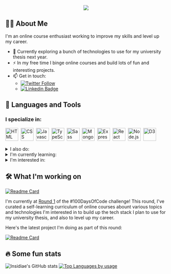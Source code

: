 <p align="center"><img src="https://media1.giphy.com/media/xTiIzJSKB4l7xTouE8/giphy.gif"/></p>

## 🧑‍🔬 About Me

I'm an online course enthusiast working to improve my skills and level up my career.

- 🔭 Currently exploring a bunch of technologies to use for my university thesis next year.
- ⚡ In my free time I binge online courses and build lots of fun and interesting projects.
- 📫 Get in touch:
  - [![Twitter Follow](https://img.shields.io/twitter/follow/insidiae423?style=social)](https://twitter.com/insidiae423)
  - [![Linkedin Badge](https://img.shields.io/badge/-insidiae423-blue?style=flat&logo=Linkedin&logoColor=white)](https://www.linkedin.com/in/insidiae423/)

## 🧪 Languages and Tools

### I specialize in:

<p>
  <img src="https://cdn.jsdelivr.net/gh/devicons/devicon/icons/html5/html5-original.svg" title="HTML" alt="HTML" width="40" height="40" />&nbsp;
  <img src="https://cdn.jsdelivr.net/gh/devicons/devicon/icons/css3/css3-original.svg" title="CSS" alt="CSS" width="40" height="40" />&nbsp;
  <img src="https://cdn.jsdelivr.net/gh/devicons/devicon/icons/javascript/javascript-original.svg" title="Javascript" alt="Javascript" width="40" height="40" />&nbsp;
  <img src="https://cdn.jsdelivr.net/gh/devicons/devicon/icons/typescript/typescript-original.svg" title="TypeScript" alt="TypeScript" width="40" height="40" />&nbsp;
  <img src="https://cdn.jsdelivr.net/gh/devicons/devicon/icons/sass/sass-original.svg" title="Sass" alt="Sass" width="40" height="40" />&nbsp;
  <img src="https://cdn.jsdelivr.net/gh/devicons/devicon/icons/mongodb/mongodb-original.svg" title="MongoDB" alt="MongoDB" width="40" height="40" />&nbsp;
  <img src="https://cdn.jsdelivr.net/gh/devicons/devicon/icons/express/express-original.svg" title="Express" alt="Express" width="40" height="40" />&nbsp;
  <img src="https://cdn.jsdelivr.net/gh/devicons/devicon/icons/react/react-original.svg" title="React" alt="React" width="40" height="40" />&nbsp;
  <img src="https://cdn.jsdelivr.net/gh/devicons/devicon/icons/nodejs/nodejs-original-wordmark.svg" title="Node.js" alt="Node.js" width="40" height="40" />&nbsp;
  <img src="https://cdn.jsdelivr.net/gh/devicons/devicon/icons/d3js/d3js-original.svg" title="D3" alt="D3" width="40" height="40" />&nbsp;
</p>

<details>
  <summary>I also do:</summary>
  <p>
    <img src="https://raw.githubusercontent.com/bestofjs/bestofjs-webui/master/public/logos/remix.svg" title="Remix" alt="Remix" width="40" height="40" />&nbsp;
    <img src="https://cdn.jsdelivr.net/gh/devicons/devicon/icons/redux/redux-original.svg" title="Redux" alt="Redux" width="40" height="40" />&nbsp;
    <img src="https://cdn.jsdelivr.net/gh/devicons/devicon/icons/nestjs/nestjs-plain.svg" title="NestJS" alt="NestJS" width="40" height="40" />&nbsp;
    <img src="https://raw.githubusercontent.com/bestofjs/bestofjs-webui/master/public/logos/astro.svg" title="Astro" alt="Astro" width="40" height="40" />&nbsp;
    <img src="https://cdn.jsdelivr.net/gh/devicons/devicon/icons/jest/jest-plain.svg" title="Jest" alt="Jest" width="40" height="40" />&nbsp;
    <img src="https://api.iconify.design/logos:testing-library.svg?color=%23888888" title="Testing Library" alt="Testing Library" width="40" height="40" />&nbsp;
    <img src="https://cdn.jsdelivr.net/gh/devicons/devicon/icons/firebase/firebase-plain.svg" title="Firebase" alt="Firebase" width="40" height="40" />&nbsp;
    <img src="https://cdn.jsdelivr.net/gh/devicons/devicon/icons/python/python-original.svg" title="Python" alt="Python" width="40" height="40" />&nbsp;
    <img src="https://cdn.jsdelivr.net/gh/devicons/devicon/icons/jupyter/jupyter-original-wordmark.svg" title="Jupyter Notebook" alt="Jupyter Notebook" width="40" height="40" />&nbsp;
    <img src="https://cdn.jsdelivr.net/gh/devicons/devicon/icons/numpy/numpy-original.svg" title="NumPy" alt="NumPy" width="40" height="40" />&nbsp;
    <img src="https://cdn.jsdelivr.net/gh/devicons/devicon/icons/pandas/pandas-original.svg" title="Pandas" alt="Pandas" width="40" height="40" />&nbsp;
    <img src="https://upload.wikimedia.org/wikipedia/commons/0/01/Created_with_Matplotlib-logo.svg" title="Matplotlib" alt="Matplotlib" width="40" height="40" />&nbsp;
    <img src="https://upload.wikimedia.org/wikipedia/commons/0/05/Scikit_learn_logo_small.svg" title="Scikit-learn" alt="Scikit-learn" width="40" height="40" />&nbsp;
    <img src="https://cdn.jsdelivr.net/gh/devicons/devicon/icons/tensorflow/tensorflow-original.svg" title="Tensorflow" alt="Tensorflow" width="40" height="40" />&nbsp;
    <img src="https://cdn.jsdelivr.net/gh/devicons/devicon/icons/tailwindcss/tailwindcss-plain.svg" title="Tailwind" alt="Tailwind" width="40" height="40" />&nbsp;
  </p>
</details>

<details>
  <summary>I'm currently learning:</summary>
  <p>
    <img src="https://cdn.jsdelivr.net/gh/devicons/devicon/icons/rust/rust-plain.svg" title="Rust" alt="Rust" width="40" height="40" />&nbsp;
    <img src="https://cdn.jsdelivr.net/gh/devicons/devicon/icons/graphql/graphql-plain.svg" title="GraphQL" alt="GraphQL" width="40" height="40" />&nbsp;
    <img src="https://cdn.jsdelivr.net/gh/devicons/devicon/icons/embeddedc/embeddedc-original.svg" title="Embedded C" alt="Embedded C" width="40" height="40" />&nbsp;
    <img src="https://cdn.jsdelivr.net/gh/devicons/devicon/icons/cplusplus/cplusplus-original.svg" title="C++" alt="C++" width="40" height="40" />&nbsp;
    <img src="https://cdn.jsdelivr.net/gh/devicons/devicon/icons/arduino/arduino-original.svg" title="Arduino" alt="Arduino" width="40" height="40" />&nbsp;
    <img src="https://cdn.jsdelivr.net/gh/devicons/devicon/icons/raspberrypi/raspberrypi-original.svg" title="Raspberry PI" alt="Raspberry PI" width="40" height="40" />&nbsp;
  </p>
</details>

<details>
  <summary>I'm interested in:</summary>
  <p>
    <img src="https://cdn.jsdelivr.net/gh/devicons/devicon/icons/threejs/threejs-original.svg" title="Three.js" alt="Three.js" width="40" height="40" />&nbsp;
    <img src="https://cdn.jsdelivr.net/gh/devicons/devicon/icons/vuejs/vuejs-original.svg" title="Vue.js" alt="Vue.js" width="40" height="40" />&nbsp;
    <img src="https://cdn.jsdelivr.net/gh/devicons/devicon/icons/svelte/svelte-original.svg" title="Svelte" alt="Svelte" width="40" height="40" />&nbsp;
    <img src="https://cdn.jsdelivr.net/gh/devicons/devicon/icons/angularjs/angularjs-original.svg" title="Angular" alt="Angular" width="40" height="40" />&nbsp;
    <img src="https://cdn.jsdelivr.net/gh/devicons/devicon/icons/nextjs/nextjs-original.svg" title="Next.js" alt="Next.js" width="40" height="40" />&nbsp;
    <img src="https://cdn.jsdelivr.net/gh/devicons/devicon/icons/storybook/storybook-original.svg" title="Storybook" alt="Storybook" width="40" height="40" />&nbsp;
    <img src="https://cdn.jsdelivr.net/gh/devicons/devicon/icons/pytorch/pytorch-original.svg" title="PyTorch" alt="PyTorch" width="40" height="40" />&nbsp;
    <img src="https://cdn.jsdelivr.net/gh/devicons/devicon/icons/postgresql/postgresql-original.svg" title="PostgreSQL" alt="PostgreSQL" width="40" height="40" />&nbsp;
    <img src="https://cdn.jsdelivr.net/gh/devicons/devicon/icons/csharp/csharp-original.svg" title="C#" alt="C#" width="40" height="40" />&nbsp;
    <img src="https://cdn.jsdelivr.net/gh/devicons/devicon/icons/unity/unity-original.svg" title="Unity" alt="Unity" width="40" height="40" />&nbsp;
    <img src="https://cdn.jsdelivr.net/gh/devicons/devicon/icons/r/r-original.svg" title="R" alt="R" width="40" height="40" />&nbsp;
  </p>
</details>

## 🛠️ What I'm working on

[![Readme Card](https://github-readme-stats.vercel.app/api/pin/?username=Insidiae&repo=perpetual-testing-initiative&theme=dracula)](https://github.com/Insidiae/perpetual-testing-initiative)

I'm currently at [Round 1](https://github.com/Insidiae/perpetual-testing-initiative/tree/main/Round%201) of the #100DaysOfCode challenge! This round, I've curated a self-learning curriculum of online courses abount various topics and technologies I'm interested in to build up the tech stack I plan to use for my university thesis, and also to level up my career.

Here's the latest project I'm doing as part of this round:

[![Readme Card](https://github-readme-stats.vercel.app/api/pin/?username=Insidiae&repo=warbler-2022&theme=dracula)](https://github.com/Insidiae/warbler-2022)

## 🔥 Some fun stats

![Insidiae's GitHub stats](https://github-readme-stats.vercel.app/api?username=Insidiae&show_icons=true&theme=dracula)
[![Top Languages by usage](https://github-readme-stats.vercel.app/api/top-langs/?username=Insidiae&layout=compact&hide=jupyter%20notebook&theme=dracula)](https://github.com/anuraghazra/github-readme-stats)
